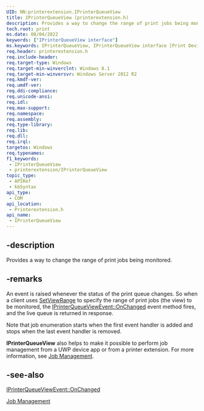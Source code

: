 ```yaml
---
UID: NN:printerextension.IPrinterQueueView
title: IPrinterQueueView (printerextension.h)
description: Provides a way to change the range of print jobs being monitored.
tech.root: print
ms.date: 08/04/2022
keywords: ["IPrinterQueueView interface"]
ms.keywords: IPrinterQueueView, IPrinterQueueView interface [Print Devices], IPrinterQueueView interface [Print Devices],described, print.iprinterqueueview, printerextension/IPrinterQueueView
req.header: printerextension.h
req.include-header: 
req.target-type: Windows
req.target-min-winverclnt: Windows 8.1
req.target-min-winversvr: Windows Server 2012 R2
req.kmdf-ver: 
req.umdf-ver: 
req.ddi-compliance: 
req.unicode-ansi: 
req.idl: 
req.max-support: 
req.namespace: 
req.assembly: 
req.type-library: 
req.lib: 
req.dll: 
req.irql: 
targetos: Windows
req.typenames: 
f1_keywords:
 - IPrinterQueueView
 - printerextension/IPrinterQueueView
topic_type:
 - APIRef
 - kbSyntax
api_type:
 - COM
api_location:
 - Printerextension.h
api_name:
 - IPrinterQueueView
---
```


## -description

Provides a way to change the range of print jobs being monitored.

## -remarks

An event is raised whenever the status of the print queue changes. So when a client uses [SetViewRange](./nf-printerextension-iprinterqueueview-setviewrange.md) to specify the range of print jobs (the view) to be monitored, the [IPrinterQueueViewEvent::OnChanged](./nf-printerextension-iprinterqueueviewevent-onchanged.md) event method fires, and the live queue is returned in response.

Note that job enumeration starts when the first event handler is added and stops when the last event handler is removed.

**IPrinterQueueView** also helps to make it possible to perform job management from a UWP device app or from a printer extension. For more information, see [Job Management](/windows-hardware/drivers/print/job-management).

## -see-also

[IPrinterQueueViewEvent::OnChanged](./nf-printerextension-iprinterqueueviewevent-onchanged.md)

 [Job Management](/windows-hardware/drivers/print/job-management)
